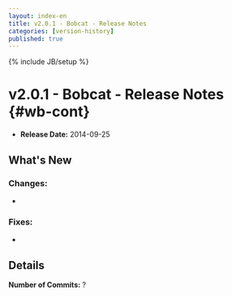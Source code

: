 ```yaml
---
layout: index-en
title: v2.0.1 - Bobcat - Release Notes
categories: [version-history]
published: true
---
```

{% include JB/setup %}

# v2.0.1 - Bobcat - Release Notes {#wb-cont}

* **Release Date:** 2014-09-25

## What's New

### Changes:

* 

### Fixes:

* 

## Details

**Number of Commits:** ?